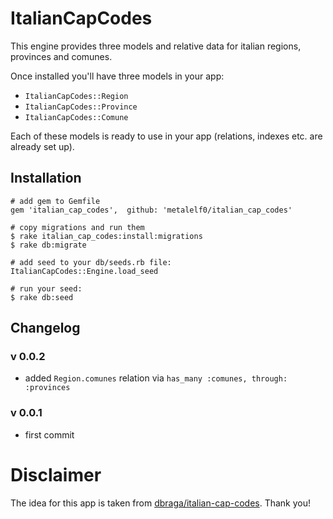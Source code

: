 # ItalianCapCodes

This engine provides three models and relative data for italian regions, provinces and comunes.

Once installed you'll have three models in your app:

* `ItalianCapCodes::Region`
* `ItalianCapCodes::Province`
* `ItalianCapCodes::Comune`

Each of these models is ready to use in your app (relations, indexes etc. are already set up).

## Installation

```
# add gem to Gemfile
gem 'italian_cap_codes',  github: 'metalelf0/italian_cap_codes'

# copy migrations and run them
$ rake italian_cap_codes:install:migrations
$ rake db:migrate

# add seed to your db/seeds.rb file:
ItalianCapCodes::Engine.load_seed

# run your seed:
$ rake db:seed
```

## Changelog

### v 0.0.2

* added `Region.comunes` relation via `has_many :comunes, through: :provinces`

### v 0.0.1

* first commit

# Disclaimer

The idea for this app is taken from [dbraga/italian-cap-codes](https://github.com/dbraga/italian-cap-codes). Thank you!
